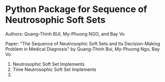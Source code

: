 # Python Package for Sequence of Neutrosophic Soft Sets

Authors: Quang-Thinh BUI, My-Phuong NGO, and Bay Vo

Paper: "The Sequence of Neutrosophic Soft Sets and Its Decision-Making Problem in Medical Diagnosis" by Quang-Thinh Bui, My-Phuong Ngo, Bay Vo

1. Neutrosophic Soft Set Implements
2. Time Neutrosophic Soft Set Implements
3. 
